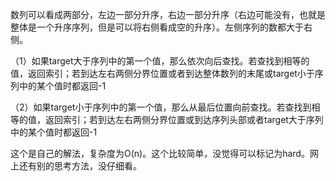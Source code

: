 数列可以看成两部分，左边一部分升序，右边一部分升序（右边可能没有，也就是整体是一个升序序列，但是可以将右侧看成空的升序）。左侧序列的数都大于右侧。

（1）如果target大于序列中的第一个值，那么依次向后查找。若查找到相等的值，返回索引；若到达左右两侧分界位置或者到达整体数列的末尾或target小于序列中的某个值时都返回-1

（2）如果target小于序列中的第一个值，那么从最后位置向前查找。若查找到相等的值，返回索引；若到达左右两侧分界位置或到达序列头部或者target大于序列中的某个值时都返回-1


这个是自己的解法，复杂度为O(n)。这个比较简单，没觉得可以标记为hard。网上还有别的思考方法，没仔细看。

